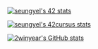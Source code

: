 [![seungyel's 42 stats](https://badge42.vercel.app/api/v2/stats/cl17wybel007409mmq6qa8bex?cursusId=9)](https://github.com/JaeSeoKim/badge42)
</br>

[![seungyel's 42cursus stats](https://badge42.vercel.app/api/v2/stats/cl17wybel007409mmq6qa8bex?cursusId=21)](https://github.com/2winyear)
</br>

[![2winyear's GitHub stats](https://github-readme-stats.vercel.app/api?username=2winyear)](https://github.com/2winyear)
</br>
<!-- [![Solved.ac 프로필](http://mazassumnida.wtf/api/v2/generate_badge?boj={handle})](https://solved.ac/{handle}) -->

